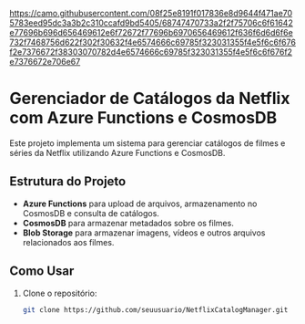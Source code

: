 https://camo.githubusercontent.com/08f25e8191f017836e8d9644f471ae705783eed95dc3a3b2c310ccafd9bd5405/68747470733a2f2f75706c6f61642e77696b696d656469612e6f72672f77696b6970656469612f636f6d6d6f6e732f7468756d622f302f30632f4e6574666c69785f323031355f4e5f6c6f676f2e7376672f38303070782d4e6574666c69785f323031355f4e5f6c6f676f2e7376672e706e67

# Gerenciador de Catálogos da Netflix com Azure Functions e CosmosDB

Este projeto implementa um sistema para gerenciar catálogos de filmes e séries da Netflix utilizando Azure Functions e CosmosDB.

## Estrutura do Projeto

- **Azure Functions** para upload de arquivos, armazenamento no CosmosDB e consulta de catálogos.
- **CosmosDB** para armazenar metadados sobre os filmes.
- **Blob Storage** para armazenar imagens, vídeos e outros arquivos relacionados aos filmes.

## Como Usar

1. Clone o repositório:
   ```bash
   git clone https://github.com/seuusuario/NetflixCatalogManager.git
